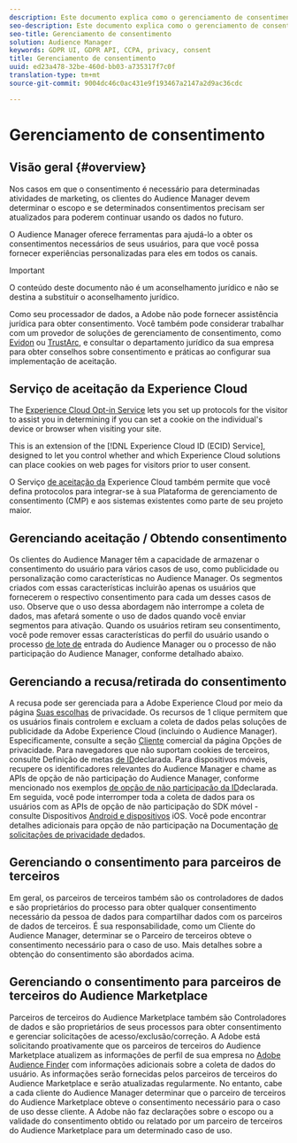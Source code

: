 ```yaml
---
description: Este documento explica como o gerenciamento de consentimento funciona no Audience Manager.
seo-description: Este documento explica como o gerenciamento de consentimento funciona no Audience Manager.
seo-title: Gerenciamento de consentimento
solution: Audience Manager
keywords: GDPR UI, GDPR API, CCPA, privacy, consent
title: Gerenciamento de consentimento
uuid: ed23a478-32be-460d-bb03-a735317f7c0f
translation-type: tm+mt
source-git-commit: 9004dc46c0ac431e9f193467a2147a2d9ac36cdc

---
```



# Gerenciamento de consentimento

## Visão geral {#overview}

Nos casos em que o consentimento é necessário para determinadas atividades de marketing, os clientes do Audience Manager devem determinar o escopo e se determinados consentimentos precisam ser atualizados para poderem continuar usando os dados no futuro.

O Audience Manager oferece ferramentas para ajudá-lo a obter os consentimentos necessários de seus usuários, para que você possa fornecer experiências personalizadas para eles em todos os canais.

>[!IMPORTANT]
>
> O conteúdo deste documento não é um aconselhamento jurídico e não se destina a substituir o aconselhamento jurídico.
>
> Como seu processador de dados, a Adobe não pode fornecer assistência jurídica para obter consentimento. Você também pode considerar trabalhar com um provedor de soluções de gerenciamento de consentimento, como [Evidon](https://theblog.adobe.com/evidon-builds-gdpr-universal-consent-integration-with-launch-by-adobe/) ou [TrustArc](https://theblog.adobe.com/trustarc-builds-consent-integration-launch-adobe/), e consultar o departamento jurídico da sua empresa para obter conselhos sobre consentimento e práticas ao configurar sua implementação de aceitação.

## Serviço de aceitação da Experience Cloud

The [Experience Cloud Opt-in Service](https://docs.adobe.com/content/help/en/id-service/using/implementation-guides/opt-in-service/optin-overview.html) lets you set up protocols for the visitor to assist you in determining if you can set a cookie on the individual's device or browser when visiting your site.

This is an extension of the [!DNL Experience Cloud ID (ECID) Service], designed to let you control whether and which Experience Cloud solutions can place cookies on web pages for visitors prior to user consent.

O Serviço [de aceitação da](https://docs.adobe.com/content/help/en/id-service/using/implementation-guides/opt-in-service/optin-overview.html) Experience Cloud também permite que você defina protocolos para integrar-se à sua Plataforma de gerenciamento de consentimento (CMP) e aos sistemas existentes como parte de seu projeto maior.

## Gerenciando aceitação / Obtendo consentimento

Os clientes do Audience Manager têm a capacidade de armazenar o consentimento do usuário para vários casos de uso, como publicidade ou personalização como características no Audience Manager. Os segmentos criados com essas características incluirão apenas os usuários que fornecerem o respectivo consentimento para cada um desses casos de uso. Observe que o uso dessa abordagem não interrompe a coleta de dados, mas afetará somente o uso de dados quando você enviar segmentos para ativação. Quando os usuários retiram seu consentimento, você pode remover essas características do perfil do usuário usando o processo [de lote de](../../integration/sending-audience-data/batch-data-transfer-explained/inbound-file-contents.md) entrada do Audience Manager ou o processo de não participação do Audience Manager, conforme detalhado abaixo.

## Gerenciando a recusa/retirada do consentimento

A recusa pode ser gerenciada para a Adobe Experience Cloud por meio da página [Suas escolhas](https://www.adobe.com/privacy/opt-out.html#customeruse) de privacidade. Os recursos de 1 clique permitem que os usuários finais controlem e excluam a coleta de dados pelas soluções de publicidade da Adobe Experience Cloud (incluindo o Audience Manager). Especificamente, consulte a seção [Cliente](https://www.adobe.com/privacy/opt-out.html#customeruse) comercial da página Opções de privacidade. Para navegadores que não suportam cookies de terceiros, consulte Definição de metas [de ID](../../features/declared-ids.md#declared-id-targeting)declarada. Para dispositivos móveis, recupere os identificadores relevantes do Audience Manager e chame as APIs de opção de não participação do Audience Manager, conforme mencionado nos exemplos [de opção de não participação da ID](../../features/declared-ids.md#opt-out-examples)declarada. Em seguida, você pode interromper toda a coleta de dados para os usuários com as APIs de opção de não participação do SDK móvel - consulte Dispositivos [Android e dispositivos](https://marketing.adobe.com/resources/help/en_US/mobile/android/privacy.html) [](https://marketing.adobe.com/resources/help/en_US/mobile/ios/privacy.html)iOS. Você pode encontrar detalhes adicionais para opção de não participação na Documentação [de solicitações de privacidade de](../../overview/data-security-and-privacy/data-privacy-requests.md)dados.

## Gerenciando o consentimento para parceiros de terceiros

Em geral, os parceiros de terceiros também são os controladores de dados e são proprietários do processo para obter qualquer consentimento necessário da pessoa de dados para compartilhar dados com os parceiros de dados de terceiros. É sua responsabilidade, como um Cliente do Audience Manager, determinar se o Parceiro de terceiros obteve o consentimento necessário para o caso de uso. Mais detalhes sobre a obtenção do consentimento são abordados acima.

## Gerenciando o consentimento para parceiros de terceiros do Audience Marketplace

Parceiros de terceiros do Audience Marketplace também são Controladores de dados e são proprietários de seus processos para obter consentimento e gerenciar solicitações de acesso/exclusão/correção. A Adobe está solicitando proativamente que os parceiros de terceiros do Audience Marketplace atualizem as informações de perfil de sua empresa no [Adobe Audience Finder](https://www.adobe-audience-finder.com/) com informações adicionais sobre a coleta de dados do usuário. As informações serão fornecidas pelos parceiros de terceiros do Audience Marketplace e serão atualizadas regularmente. No entanto, cabe a cada cliente do Audience Manager determinar que o parceiro de terceiros do Audience Marketplace obteve o consentimento necessário para o caso de uso desse cliente. A Adobe não faz declarações sobre o escopo ou a validade do consentimento obtido ou relatado por um parceiro de terceiros do Audience Marketplace para um determinado caso de uso.
